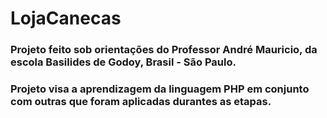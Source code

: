 # LojaCanecas

### Projeto feito sob orientações do Professor André Mauricio, da escola Basilides de Godoy, Brasil - São Paulo.
### Projeto visa a aprendizagem da linguagem PHP em conjunto com outras que foram aplicadas durantes as etapas.
